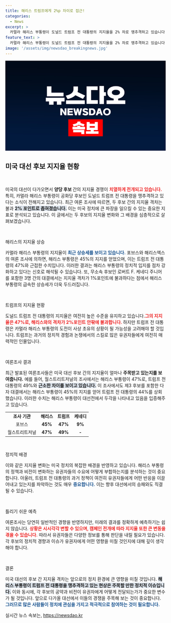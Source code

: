 ```yaml
---
title: 해리스 트럼프에게 2%p 차이로 접근!
categories:
  - News
excerpt: >
  카멀라 해리스 부통령이 도널드 트럼프 전 대통령의 지지율을 2% 차로 맹추격하고 있습니다. 최신 여론조사에서 해리스의 지지율이 상승하며, 경쟁이 치열해지고 있는 대선 판도가 긴장감을 불러일으킵니다!
feature_text: >
  카멀라 해리스 부통령이 도널드 트럼프 전 대통령의 지지율을 2% 차로 맹추격하고 있습니다. 최신 여론조사에서 해리스의 지지율이 상승하며, 경쟁이 치열해지고 있는 대선 판도가 긴장감을 불러일으킵니다!
image: '/assets/img/newsdao_breakingnews.jpg'
---
```


<p><img src="/assets/img/newsdao_breakingnews.jpg" alt="flaretime 속보" /></p>

<h2 data-ke-size="size26">미국 대선 후보 지지율 현황</h2>

<p data-ke-size="size16">&nbsp;</p>

<p>미국의 대선이 다가오면서 <b>양당 후보 </b>간의 지지율 경쟁이 <b><span style="color: #ee2323;">치열하게 전개되고 있습니다.</span></b> 특히, 카멀라 해리스 부통령이 공화당 후보인 도널드 트럼프 전 대통령을 맹추격하고 있다는 소식이 전해지고 있습니다. 최근 여론 조사에 따르면, 두 후보 간의 지지율 격차는 불과 <b><span style="background-color: #21538527;">2% 포인트로 좁혀졌습니다.</span></b> 이는 미국 정치에 큰 파장을 일으킬 수 있는 중요한 지표로 분석되고 있습니다. 이 글에서는 두 후보의 지지율 변화와 그 배경을 심층적으로 살펴보겠습니다. </p>

<p data-ke-size="size16">&nbsp;</p>

<p>해리스의 지지율 상승</p>

<p>카멀라 해리스 부통령의 지지율이 <b><span style="color: #1a5490;">최근 상승세를 보이고 있습니다.</span></b> 포브스와 해리스엑스의 여론 조사에 의하면, 해리스 부통령은 45%의 지지를 얻었으며, 이는 트럼프 전 대통령의 47%와 근접한 수치입니다. 이러한 결과는 해리스 부통령의 정치적 입지를 점차 강화하고 있다는 신호로 해석될 수 있습니다. 또, 무소속 후보인 로버트 F. 케네디 주니어를 포함한 3명 간의 대결에서는 지지율 격차가 1%포인트에 불과하다는 점에서 해리스 부통령의 급속한 상승세가 더욱 두드러집니다. </p>

<p data-ke-size="size16">&nbsp;</p>

<p>트럼프의 지지율 현황</p>

<p>도널드 트럼프 전 대통령의 지지율은 여전히 높은 수준을 유지하고 있습니다.<b><span style="color: #ee2323;">그의 지지율은 47%로, 해리스와의 격차가 2%포인트 안팎에 불과합니다. </span></b> 하지만 트럼프 전 대통령은 카멀라 해리스 부통령의 도전이 사상 초유의 상황이 될 가능성을 고려해야 할 것입니다. 트럼프는 과거의 정치적 경험과 논쟁에서의 스킬로 많은 유권자들에게 여전히 매력적인 인물입니다.</p>

<p data-ke-size="size16">&nbsp;</p>

<p>여론조사 결과</p>

<p>최근 발표된 여론조사들은 미국 대선 후보 간의 지지율이 얼마나 <b>주목받고 있는지를 보여줍니다.</b> 예를 들어, 월스트리트저널의 조사에서는 해리스 부통령이 47%로, 트럼프 전 대통령의 49%와 <b><span style="background-color: #21538527;">근소한 차이를 보이고 있습니다.</span></b> 이 조사에서도 제3 후보를 포함한 다자 대결에서는 해리스 부통령이 45%의 지지를 얻어 트럼프 전 대통령의 44%를 상회했습니다. 이러한 수치는 해리스 부통령이 대선전에서 두각을 나타내고 있음을 입증해주고 있습니다.</p>

<table>
<tr>
<td style="text-align: center; height: 17px;"><b>조사 기관</b></td>
<td style="text-align: center; height: 17px;"><b>해리스</b></td>
<td style="text-align: center; height: 17px;"><b>트럼프</b></td>
<td style="text-align: center; height: 17px;"><b>케네디</b></td>
</tr>
<tr>
<td style="text-align: center; height: 17px;">포브스</td>
<td style="text-align: center; height: 17px;"><b>45%</b></td>
<td style="text-align: center; height: 17px;"><b>47%</b></td>
<td style="text-align: center; height: 17px;"><b>9%</b></td>
</tr>
<tr>
<td style="text-align: center; height: 17px;">월스트리트저널</td>
<td style="text-align: center; height: 17px;"><b>47%</b></td>
<td style="text-align: center; height: 17px;"><b>49%</b></td>
<td style="text-align: center; height: 17px;"><b>-</b></td>
</tr>
</table>

<p data-ke-size="size16">&nbsp;</p>

<p>정치적 배경</p>

<p>이와 같은 지지율 변화는 미국 정치의 복잡한 배경을 반영하고 있습니다. 해리스 부통령의 정책과 비전이 변화하는 유권자들의 수요에 어떻게 부합하는지를 분석하는 것이 중요합니다. 아울러, 트럼프 전 대통령의 과거 정책이 여전히 유권자들에게 어떤 반응을 이끌어내고 있는지를 파악하는 것도 매우 <b><span style="color: #1a5490;">중요합니다.</span></b> 이는 향후 대선에서의 승패와도 직결될 수 있습니다.</p>

<p data-ke-size="size16">&nbsp;</p>

<p>틀리기 쉬운 예측</p>

<p>여론조사는 당연히 일반적인 경향을 반영하지만, 미래의 결과를 정확하게 예측하기는 쉽지 않습니다. <b><span style="color: #ee2323;">상황은 시시각각 변할 수 있으며, 캠페인 전개에 따라 지지율 또한 큰 변동을 겪을 수 있습니다.</span></b> 따라서 유권자들은 다양한 정보를 통해 판단을 내릴 필요가 있습니다. 각 후보의 정치적 경향과 이슈가 유권자에게 어떤 영향을 미칠 것인지에 대해 깊이 생각해야 합니다.</p>

<p data-ke-size="size16">&nbsp;</p>

<p>결론</p>

<p>미국 대선의 후보 간 지지율 격차는 앞으로의 정치 환경에 큰 영향을 미칠 것입니다. <b><span style="background-color: #21538527;">해리스 부통령이 트럼프 전 대통령을 맹추격하고 있는 현상은 주목할 만한 정치적 이슈입니다.</span></b> 이와 동시에, 각 후보의 공약과 비전이 유권자에게 어떻게 전달되는가가 중요한 변수가 될 것입니다. 앞으로 다가올 대선에서 이들의 경쟁을 주목해 보는 것이 중요합니다. <b><span style="color: #1a5490;">그러므로 많은 사람들이 정치에 관심을 가지고 적극적으로 참여하는 것이 필요합니다.</span></b> </p>

<p data-ke-size="size16"></p>
실시간 뉴스 속보는, <a href="https://newsdao.kr" rel="dofollow">https://newsdao.kr</a>


